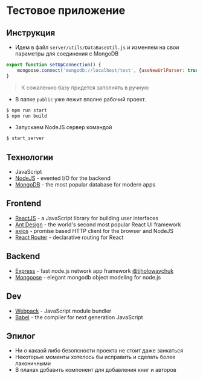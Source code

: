 # Тестовое приложение
## Инструкция
* Идем в файл `server/utils/DataBaseUtil.js` и изменяем на свои параметры для соединения с MongoDB
```js
export function setUpConnection() {
    mongoose.connect('mongodb://localhost/test', {useNewUrlParser: true});
}
```
> К сожалению базу придется заполнять в ручную
* В папке `public` уже лежит вполне рабочий проект.
```sh
$ npm run start
$ npm run build
```
* Запускаем NodeJS сервер командой
```sh
$ start_server
```
## Технологии
- JavaScript
- [NodeJS](https://nodejs.org) - evented I/O for the backend
- [MongoDB](https://www.mongodb.com) - the most popular database for modern apps
## Frontend
- [ReactJS](https://reactjs.org) - a JavaScript library for building user interfaces
- [Ant Design](https://ant.design) - the world's second most popular React UI framework
- [axios](https://github.com/axios/axios) - promise based HTTP client for the browser and NodeJS
- [React Router](https://github.com/ReactTraining/react-router) - declarative routing for React
## Backend
- [Express](http://expressjs.com) - fast node.js network app framework [@tjholowaychuk](http://twitter.com/tjholowaychuk)
- [Mongoose](https://mongoosejs.com) - elegant mongodb object modeling for node.js
## Dev
- [Webpack](https://webpack.js.org) - JavaScript module bundler
- [Babel](https://babeljs.io) - the compiler for next generation JavaScript
## Эпилог
* Ни о какаой либо безопсности проекта не стоит даже заикаться
* Некоторые моменты хотелось бы исправить и сделать более лаконичными
* В планах добавить компонент для добавления книг и авторов